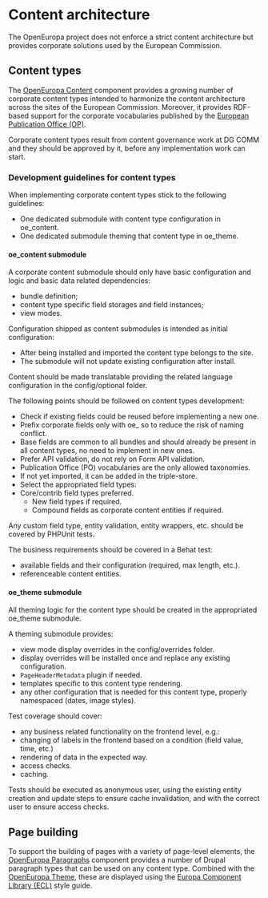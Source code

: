 # Content architecture

The OpenEuropa project does not enforce a strict content architecture but provides corporate solutions used by the European Commission.

## Content types

The [OpenEuropa Content](https://github.com/openeuropa/oe_content) component provides a growing number of corporate content types intended to harmonize the content architecture across the sites of the European Commission. Moreover, it provides RDF-based support for the corporate vocabularies published by the [European Publication Office (OP)](https://publications.europa.eu/en/home).

Corporate content types result from content governance work at DG COMM and they should be approved by it, before any implementation work can start.


### Development guidelines for content types
When implementing corporate content types stick to the following guidelines:

- One dedicated submodule with content type configuration in oe_content.
- One dedicated submodule theming that content type in oe_theme.

#### oe_content submodule
A corporate content submodule should only have basic configuration and logic and basic data related dependencies:
- bundle definition;
- content type specific field storages and field instances;
- view modes.

Configuration shipped as content submodules is intended as initial configuration:
- After being installed and imported the content type belongs to the site.
- The submodule will not update existing configuration after install.

Content should be made translatable providing the related language configuration in the config/optional folder.

The following points should be followed on content types development:
- Check if existing fields could be reused before implementing a new one.
- Prefix corporate fields only with oe_ so to reduce the risk of naming conflict.
- Base fields are common to all bundles and should already be present in all content types, no need to implement in new ones.
- Prefer API validation, do not rely on Form API validation.
- Publication Office (PO) vocabularies are the only allowed taxonomies.
- If not yet imported, it can be added in the triple-store.
- Select the appropriated field types: 
- Core/contrib field types preferred.
  - New field types if required.
  - Compound fields as corporate content entities if required.

Any custom field type, entity validation, entity wrappers, etc. should be covered by PHPUnit tests.

The business requirements should be covered in a Behat test:
- available fields and their configuration (required, max length, etc.).
- referenceable content entities.

#### oe_theme submodule
All theming logic for the content type should be created in the appropriated oe_theme submodule.

A theming submodule provides:
- view mode display overrides in the config/overrides folder.
- display overrides will be installed once and replace any existing configuration.
- `PageHeaderMetadata` plugin if needed.
- templates specific to this content type rendering.
- any other configuration that is needed for this content type, properly namespaced (dates, image styles).

Test coverage should cover:
- any business related functionality on the frontend level, e.g.:
- changing of labels in the frontend based on a condition (field value, time, etc.)
- rendering of data in the expected way.
- access checks.
- caching.

Tests should be executed as anonymous user, using the existing entity creation and update steps to ensure cache invalidation, and with the correct user to ensure access checks.

## Page building

To support the building of pages with a variety of page-level elements, the [OpenEuropa Paragraphs](https://github.com/openeuropa/oe_paragraphs) component provides a number of Drupal paragraph types that can be used
on any content type. Combined with the [OpenEuropa Theme](https://github.com/openeuropa/oe_theme), these are displayed using the [Europa Component Library (ECL)](https://ec.europa.eu/component-library) style guide.